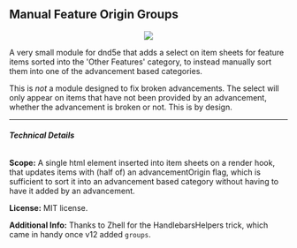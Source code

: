 ## Manual Feature Origin Groups
<p style="text-align: center"><img src="https://i.imgur.com/wONHk0M.png" style="border: none"></p>
A very small module for dnd5e that adds a select on item sheets for feature items sorted into the 'Other Features' category, to instead manually sort them into one of the advancement based categories. 

This is *not* a module designed to fix broken advancements. The select will only appear on items that have not been provided by an advancement, whether the advancement is broken or not. This is by design.
___

###### **Technical Details**

**Scope:** A single html element inserted into item sheets on a render hook, that updates items with (half of) an advancementOrigin flag, which is sufficient to sort it into an advancement based category without having to have it added by an advancement.
 
**License:** MIT license.

**Additional Info:** Thanks to Zhell for the HandlebarsHelpers trick, which came in handy once v12 added `groups`.